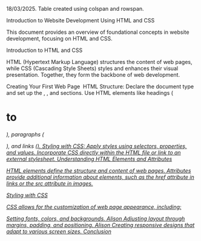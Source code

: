18/03/2025. Table created using colspan and rowspan. 





Introduction to Website Development Using HTML and CSS​

This document provides an overview of foundational concepts in website development, focusing on HTML and CSS.​

Introduction to HTML and CSS

HTML (Hypertext Markup Language) structures the content of web pages, while CSS (Cascading Style Sheets) styles and enhances their visual presentation. Together, they form the backbone of web development.​

Creating Your First Web Page
​
HTML Structure:
Declare the document type and set up the <html>, <head>, and <body> sections.​
Use HTML elements like headings (<h1> to <h6>), paragraphs (<p>), and links (<a href="#">).​
Styling with CSS:
Apply styles using selectors, properties, and values.​
Incorporate CSS directly within the HTML file or link to an external stylesheet.​
Understanding HTML Elements and Attributes

HTML elements define the structure and content of web pages. Attributes provide additional information about elements, such as the href attribute in links or the src attribute in images.​

Styling with CSS

CSS allows for the customization of web page appearance, including:​

Setting fonts, colors, and backgrounds.​
Alison
Adjusting layout through margins, padding, and positioning.​
Alison
Creating responsive designs that adapt to various screen sizes.​
Conclusion

